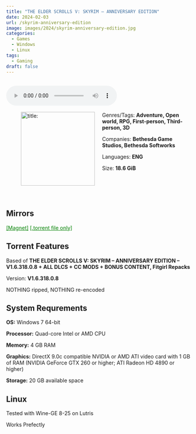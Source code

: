 ```yaml
---
title: "THE ELDER SCROLLS V: SKYRIM – ANNIVERSARY EDITION"
date: 2024-02-03
url: /skyrim-anniversary-edition
image: images/2024/skyrim-anniversary-edition.jpg
categories:
  - Games
  - Windows
  - Linux
tags:
  - Gaming
draft: false
---
```

##
<style>
  body.dark-mode,
  body.dark-mode main * {
    background: url('/images/2024/skyrim-anniversary-edition.png') center center fixed no-repeat;
    background-size: 100% 100%;
    background-size: cover;
    color: #f5f5f5;
  }
</style>
<script>
    document.addEventListener('DOMContentLoaded', function () {
        var body = document.body;
        var switcher = document.querySelector('.js-toggle');
                body.classList.add('dark-mode');
                // Save user preference in storage
                localStorage.setItem('darkMode', 'true');
            
        });
</script>

<audio controls autoplay>
  <source src="/audio/skyrim-anniversary-edition.mp3" type="audio/mp3">
  Your browser does not support the audio tag.
</audio>⠀⠀⠀
⠀
<figure style="float: left; margin-right: 20px;">
  <img src="/images/2024/skyrim-anniversary-edition.jpg" alt="title: "Cuphead"" style="width: 200px;">
</figure>

Genres/Tags: **Adventure, Open world, RPG, First-person, Third-person, 3D**

Companies: **Bethesda Game Studios, Bethesda Softworks**

Languages: **ENG**

Size: **18.6 GiB**
# ⠀

## Mirrors
<a href="magnet:?xt=urn:btih:OFVAR5FYACTLOSWRXDLBOP6XGEPA6CW5&dn=TES%20-%20Skyrim%20-%20Anniversary%20Edition" style="color: green;">[Magnet]</a>
<a href="https://www.dropbox.com/scl/fi/mhq3op0xdcmynmt8jvivu/TES-Skyrim-Anniversary-Edition.torrent?rlkey=h51vgc8jka9se7y168shht3j5&dl=1" style="color: green;">[.torrent file only]</a>

## Torrent Features
Based of **THE ELDER SCROLLS V: SKYRIM – ANNIVERSARY EDITION – V1.6.318.0.8 + ALL DLCS + CC MODS + BONUS CONTENT, Fitgirl Repacks**

Version: **V1.6.318.0.8**

NOTHING ripped, NOTHING re-encoded

## System Requrements
**OS:** Windows 7 64-bit

**Processor:** Quad-core Intel or AMD CPU

**Memory:** 4 GB RAM

**Graphics:** DirectX 9.0c compatible NVIDIA or AMD ATI video card with 1 GB of RAM (NVIDIA GeForce GTX 260 or higher; ATI Radeon HD 4890 or higher)

**Storage:** 20 GB available space

## Linux

Tested with Wine-GE 8-25 on Lutris

Works Prefectly